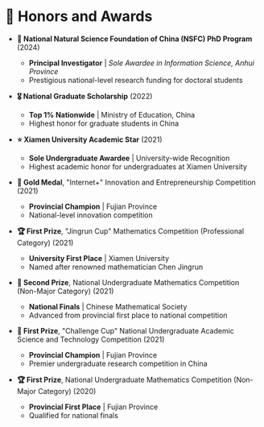 # 🥇 Honors and Awards

- **🌟 National Natural Science Foundation of China (NSFC) PhD Program** (2024)
  - **Principal Investigator** | *Sole Awardee in Information Science, Anhui Province*
  - Prestigious national-level research funding for doctoral students

- **🎖️ National Graduate Scholarship** (2022)
  - **Top 1% Nationwide** | Ministry of Education, China
  - Highest honor for graduate students in China

- **⭐ Xiamen University Academic Star** (2021)
  - **Sole Undergraduate Awardee** | University-wide Recognition
  - Highest academic honor for undergraduates at Xiamen University

- **🥇 Gold Medal**, "Internet+" Innovation and Entrepreneurship Competition (2021)
  - **Provincial Champion** | Fujian Province
  - National-level innovation competition

- **🏆 First Prize**, "Jingrun Cup" Mathematics Competition (Professional Category) (2021)
  - **University First Place** | Xiamen University
  - Named after renowned mathematician Chen Jingrun

- **🥈 Second Prize**, National Undergraduate Mathematics Competition (Non-Major Category) (2021)
  - **National Finals** | Chinese Mathematical Society
  - Advanced from provincial first place to national competition

- **🥇 First Prize**, "Challenge Cup" National Undergraduate Academic Science and Technology Competition (2021)
  - **Provincial Champion** | Fujian Province
  - Premier undergraduate research competition in China

- **🏆 First Prize**, National Undergraduate Mathematics Competition (Non-Major Category) (2020)
  - **Provincial First Place** | Fujian Province
  - Qualified for national finals
